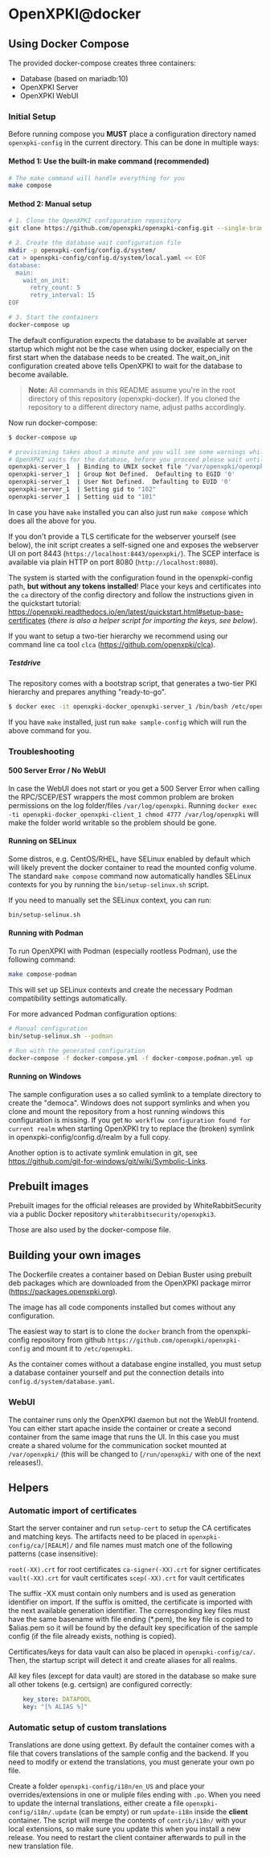 # OpenXPKI@docker

## Using Docker Compose

The provided docker-compose creates three containers:

- Database (based on mariadb:10)
- OpenXPKI Server
- OpenXPKI WebUI

### Initial Setup

Before running compose you **MUST** place a configuration directory named `openxpki-config` in the current directory. This can be done in multiple ways:

#### Method 1: Use the built-in make command (recommended)
```bash
# The make command will handle everything for you
make compose
```

#### Method 2: Manual setup
```bash
# 1. Clone the OpenXPKI configuration repository
git clone https://github.com/openxpki/openxpki-config.git --single-branch --branch=community

# 2. Create the database wait configuration file
mkdir -p openxpki-config/config.d/system/
cat > openxpki-config/config.d/system/local.yaml << EOF
database:
  main:
    wait_on_init:
      retry_count: 5
      retry_interval: 15
EOF

# 3. Start the containers
docker-compose up
```

The default configuration expects the database to be available at server startup which might not be the case when using docker, especially on the first start when the database needs to be created. The wait_on_init configuration created above tells OpenXPKI to wait for the database to become available.

> **Note:** All commands in this README assume you're in the root directory of this repository (openxpki-docker). If you cloned the repository to a different directory name, adjust paths accordingly.

Now run docker-compose:

```bash
$ docker-compose up

# provisioning takes about a minute and you will see some warnings while
# OpenXPKI waits for the database, before you proceed please wait until you see
openxpki-server_1  | Binding to UNIX socket file "/var/openxpki/openxpki.socket"
openxpki-server_1  | Group Not Defined.  Defaulting to EGID '0'
openxpki-server_1  | User Not Defined.  Defaulting to EUID '0'
openxpki-server_1  | Setting gid to "102"
openxpki-server_1  | Setting uid to "101"
```

In case you have `make` installed you can also just run `make compose` which does all the above for you.

If you don't provide a TLS certificate for the webserver yourself (see below), the init script creates a self-signed one and exposes the webserver UI on port 8443 (`https://localhost:8443/openxpki/`). The SCEP interface is available via plain HTTP on port 8080 (`http://localhost:8080`).

The system is started with the configuration found in the openxpki-config path, **but without any tokens installed**! Place your keys and certificates into the `ca` directory of the config directory and follow the instructions given in the quickstart tutorial: https://openxpki.readthedocs.io/en/latest/quickstart.html#setup-base-certificates (*there is also a helper script for importing the keys, see below*).

If you want to setup a two-tier hierarchy we recommend using our command line ca tool `clca` (https://github.com/openxpki/clca).

##### Testdrive

The repository comes with a bootstrap script, that generates a two-tier PKI hierarchy and prepares anything "ready-to-go".

```bash
$ docker exec -it openxpki-docker_openxpki-server_1 /bin/bash /etc/openxpki/contrib/sampleconfig.sh
```

If you have `make` installed, just run `make sample-config` which will run the above command for you.

### Troubleshooting

#### 500 Server Error / No WebUI

In case the WebUI does not start or you get a 500 Server Error when calling the RPC/SCEP/EST wrappers the most common problem are broken permissions on the log folder/files `/var/log/openxpki`. Running `docker exec -ti openxpki-docker_openxpki-client_1 chmod 4777 /var/log/openxpki` will make the folder world writable so the problem should be gone.

#### Running on SELinux

Some distros, e.g. CentOS/RHEL, have SELinux enabled by default which will likely prevent the docker container to read the mounted config volume. The standard `make compose` command now automatically handles SELinux contexts for you by running the `bin/setup-selinux.sh` script.

If you need to manually set the SELinux context, you can run:
```bash
bin/setup-selinux.sh
```

#### Running with Podman

To run OpenXPKI with Podman (especially rootless Podman), use the following command:

```bash
make compose-podman
```

This will set up SELinux contexts and create the necessary Podman compatibility settings automatically.

For more advanced Podman configuration options:

```bash
# Manual configuration
bin/setup-selinux.sh --podman

# Run with the generated configuration
docker-compose -f docker-compose.yml -f docker-compose.podman.yml up
```

#### Running on Windows

The sample configuration uses a so called symlink to a template directory to create the "democa". Windows does not support symlinks and when you clone 
and mount the repository from a host running windows this configuration is missing. If you get `No workflow configuration found for current realm` 
when starting OpenXPKI try to replace the (broken) symlink in openxpki-config/config.d/realm by a full copy.

Another option is to activate symlink emulation in git, see https://github.com/git-for-windows/git/wiki/Symbolic-Links.

## Prebuilt images

Prebuilt images for the official releases are provided by WhiteRabbitSecurity via a public Docker repository `whiterabbitsecurity/openxpki3`. 

Those are also used by the docker-compose file.

## Building your own images

The Dockerfile creates a container based on Debian Buster using prebuilt deb packages which are downloaded from the OpenXPKI package mirror (https://packages.openxpki.org).

The image has all code components installed but comes without any configuration.

The easiest way to start is to clone the `docker` branch from the openxpki-config repository from github `https://github.com/openxpki/openxpki-config` and mount it to `/etc/openxpki`.

As the container comes without a database engine installed, you must setup a database container yourself and put the connection details into `config.d/system/database.yaml`.

### WebUI

The container runs only the OpenXPKI daemon but not the WebUI frontend. You can either start apache inside the container or create a second container from the same image that runs the UI. In this case you must create a shared volume for the communication socket mounted at `/var/openxpki/` (this will be changed to (`/run/openxpki/` with one of the next releases!).

## Helpers

### Automatic import of certificates

Start the server container and run `setup-cert` to setup the CA certificates and matching keys. The artifacts need to be placed in `openxpki-config/ca/[REALM]/` and file names must match one of the following patterns (case insensitive):

`root(-XX).crt` for root certificates
`ca-signer(-XX).crt` for signer certificates
`vault(-XX).crt` for vault certificates
`scep(-XX).crt` for vault certificates

The suffix -XX must contain only numbers and is used as generation identifier on import. If the suffix is omitted, the certificate is imported with the next available generation identifier. The corresponding key files must have the same basename with file ending (*.pem), the key file is copied to $alias.pem so it will be found by the default key specification of the sample config (if the file already exists, nothing is copied).

Certificates/keys for data vault can also be placed in `openxpki-config/ca/`. Then, the startup script will detect it and create aliases for all realms.

All key files (except for data vault) are stored in the database so make sure all other tokens (e.g. certsign) are configured correctly:
```yaml
    key_store: DATAPOOL
    key: "[% ALIAS %]"
```

### Automatic setup of custom translations

Translations are done using gettext. By default the container comes with a file that covers translations of the sample config and the backend. If you need to modify or extend the translations, you must generate your own po file.

Create a folder `openxpki-config/i18n/en_US` and place your overrides/extensions in one or muliple files ending with `.po`. When you need to update the internal translations, either create a file `openxpki-config/i18n/.update` (can be empty) or run `update-i18n` inside the **client** container. The script will merge the contents of `contrib/i18n/` with your local extensions, so make sure you update this when you install a new release. You need to restart the client container afterwards to pull in the new translation file.
